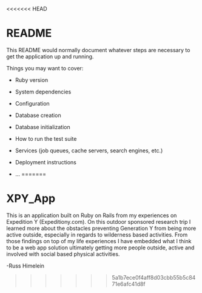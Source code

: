 <<<<<<< HEAD
# README

This README would normally document whatever steps are necessary to get the
application up and running.

Things you may want to cover:

* Ruby version

* System dependencies

* Configuration

* Database creation

* Database initialization

* How to run the test suite

* Services (job queues, cache servers, search engines, etc.)

* Deployment instructions

* ...
=======
# XPY_App

This is an application built on Ruby on Rails from my experiences on Expedition Y (Expeditiony.com). On this outdoor sponsored research trip I learned more about the obstacles preventing Generation Y from being more active outside, especially in regards to wilderness based activities. From those findings on top of my life experiences I have embedded what I think to be a web app solution ultimately getting more people outside, active and involved with social based physical activities.

-Russ Himelein
>>>>>>> 5a1b7ece0f4aff8d03cbb55b5c8471e6afc41d8f
